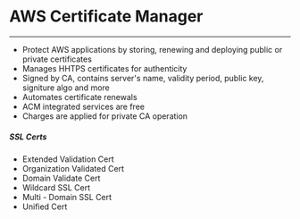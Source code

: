 # AWS Certificate Manager
---
- Protect AWS applications by storing, renewing and deploying public or private certificates
- Manages HHTPS certificates for authenticity
- Signed by CA, contains server's name, validity period, public key, signiture algo and more
- Automates certificate renewals
- ACM integrated services are free
- Charges are applied for private CA operation

##### SSL Certs
- Extended Validation Cert
- Organization Validated Cert
- Domain Validate Cert
- Wildcard SSL Cert
- Multi - Domain SSL Cert
- Unified Cert

##### 